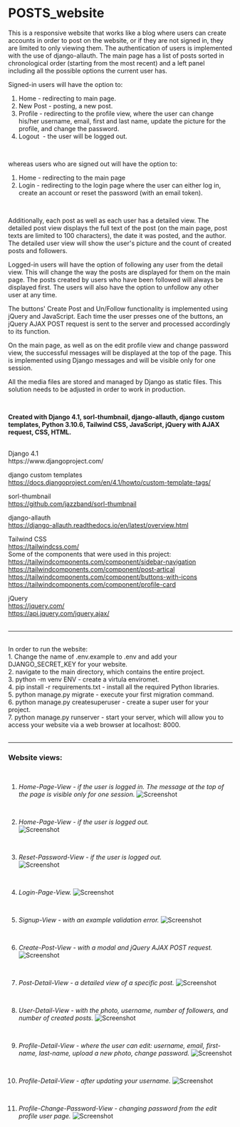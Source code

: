 # POSTS_website

This is a responsive website that works like a blog where users can create accounts in order to post on the website, or if they are not signed in, they are limited to only viewing them. The authentication of users is implemented with the use of django-allauth.
The main page has a list of posts sorted in chronological order (starting from the most recent) and a left panel including all the possible options the current user has.</br>

Signed-in users will have the option to:
1. Home - redirecting to main page. </br>
2. New Post - posting, a new post. </br>
3. Profile - redirecting to the profile view, where the user can change his/her username, email, first and last name, update the picture for the profile, and change the password. </br>
4. Logout  - the user will be logged out. </br>
</br>

whereas users who are signed out will have the option to:
1. Home - redirecting to the main page </br>
2. Login - redirecting to the login page where the user can either log in, create an account or reset the password (with an email token).</br>
</br>

Additionally, each post as well as each user has a detailed view. The detailed post view displays the full text of the post (on the main page, post texts are limited to 100 characters), the date it was posted, and the author. The detailed user view will show the user's picture and the count of created posts and followers.


Logged-in users will have the option of following any user from the detail view. This will change the way the posts are displayed for them on the main page. The posts created by users who have been followed will always be displayed first. The users will also have the option to unfollow any other user at any time.


The buttons' Create Post and Un/Follow functionality is implemented using jQuery and JavaScript. Each time the user presses one of the buttons, an jQuery AJAX POST request is sent to the server and processed accordingly to its function.


On the main page, as well as on the edit profile view and change password view, the successful messages will be displayed at the top of the page. This is implemented using Django messages and will be visible only for one session.


All the media files are stored and managed by Django as static files. This solution needs to be adjusted in order to work in production.



</br>

**Created with Django 4.1, sorl-thumbnail, django-allauth, django custom templates, Python 3.10.6, Tailwind CSS, JavaScript, jQuery with AJAX request, CSS, HTML.**
</br>

</br>
Django 4.1 </br>
https://www.djangoproject.com/ </br>

django custom templates</br>
https://docs.djangoproject.com/en/4.1/howto/custom-template-tags/</br>

sorl-thumbnail </br>
https://github.com/jazzband/sorl-thumbnail </br>

django-allauth </br>
https://django-allauth.readthedocs.io/en/latest/overview.html </br>

Tailwind CSS </br>
https://tailwindcss.com/ </br>
Some of the components that were used in this project: </br>
https://tailwindcomponents.com/component/sidebar-navigation </br>
https://tailwindcomponents.com/component/post-artical </br>
https://tailwindcomponents.com/component/buttons-with-icons </br>
https://tailwindcomponents.com/component/profile-card </br>

jQuery </br>
https://jquery.com/ </br>
https://api.jquery.com/jquery.ajax/ </br>
</br>

---


<br>
In order to run the website: <br>
1. Change the name of .env.example to .env and add your DJANGO_SECRET_KEY for your website. </br>
2. navigate to the main directory, which contains the entire project. </br>
3. python -m venv ENV - create a virtula enviromet. </br>
4. pip install -r requirements.txt - install all the required Python libraries. </br>
5. python manage.py migrate - execute your first migration command. </br>
6. python manage.py createsuperuser - create a super user for your project. </br>
7. python manage.py runserver - start your server, which will allow you to access your website via a web browser at localhost: 8000. </br>
</br>


---


### Website views:
</br>


1. *Home-Page-View - if the user is logged in. The message at the top of the page is visible only for one session.* 
![Screenshot](docs/img/01-main_page_loged_in.png)

</br>

2. *Home-Page-View - if the user is logged out.*  
![Screenshot](docs/img/02-main_page_loged_out.png)

</br>

3. *Reset-Password-View - if the user is logged out.*  
![Screenshot](docs/img/03-reset_password_page.png)

</br>

4. *Login-Page-View.* 
![Screenshot](docs/img/04-sign_in_page.png)

</br>

5. *Signup-View - with an example validation error.* 
![Screenshot](docs/img/05-sign_up_with_validation_error.png)

</br>

6. *Create-Post-View - with a modal and jQuery AJAX POST request.* 
![Screenshot](docs/img/06-modal_create_post_with_jQuery_AJAX.png)

</br>

7. *Post-Detail-View - a detailed view of a specific post.* 
![Screenshot](docs/img/07-post_detail_view.png)


</br>

8. *User-Detail-View - with the photo, username, number of followers, and number of created posts.* 
![Screenshot](docs/img/08-user_detail_view.png)

</br>

9. *Profile-Detail-View - where the user can edit: username, email, first-name, last-name, upload a new photo, change password.* 
![Screenshot](docs/img/09-profile_detail_view.png)

</br>

10. *Profile-Detail-View - after updating your username.* 
![Screenshot](docs/img/10-profile_detail_view_updated_username.png)

</br>

11. *Profile-Change-Password-View - changing password from the edit profile user page.*
![Screenshot](docs/img/11-profile_detail_view_change_password.png)